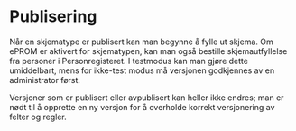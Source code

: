 # Publisering

Når en skjematype er publisert kan man begynne å fylle ut skjema. Om ePROM er aktivert for skjematypen, kan man også bestille skjemautfyllelse fra personer i Personregisteret. 
I testmodus kan man gjøre dette umiddelbart, mens for ikke-test modus må versjonen godkjennes av en administrator først.

Versjoner som er publisert eller avpublisert kan heller ikke endres; man er nødt til å opprette en ny versjon for å overholde korrekt versjonering av felter og regler.
